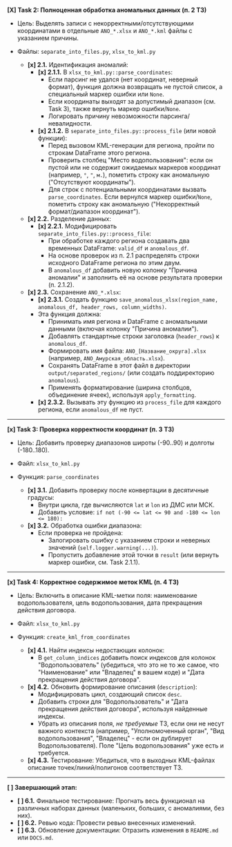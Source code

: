 **[X] Task 2: Полноценная обработка аномальных данных (п. 2 ТЗ)**

* Цель: Выделять записи с некорректными/отсутствующими координатами в отдельные `ANO_*.xlsx` и `ANO_*.kml` файлы с указанием причины.
* Файлы: `separate_into_files.py`, `xlsx_to_kml.py`

  * **[x] 2.1.** Идентификация аномалий:
    * **[x] 2.1.1.** В `xlsx_to_kml.py::parse_coordinates`:
      * Если парсинг не удался (нет координат, неверный формат), функция должна возвращать не пустой список, а специальный маркер ошибки или `None`.
      * Если координаты выходят за допустимый диапазон (см. Task 3), также вернуть маркер ошибки/`None`.
      * Логировать причину невозможности парсинга/невалидности.
    * **[x] 2.1.2.** В `separate_into_files.py::process_file` (или новой функции):
      * Перед вызовом KML-генерации для региона, пройти по строкам DataFrame этого региона.
      * Проверить столбец "Место водопользования": если он пустой или не содержит ожидаемых маркеров координат (например, `°`, `"`, `м.`), пометить строку как аномальную ("Отсутствуют координаты").
      * Для строк с потенциальными координатами вызвать `parse_coordinates`. Если вернулся маркер ошибки/`None`, пометить строку как аномальную ("Некорректный формат/диапазон координат").
  * **[x] 2.2.** Разделение данных:
    * **[x] 2.2.1.** Модифицировать `separate_into_files.py::process_file`:
      * При обработке каждого региона создавать два временных DataFrame: `valid_df` и `anomalous_df`.
      * На основе проверок из п. 2.1 распределять строки исходного DataFrame региона по этим двум.
      * В `anomalous_df` добавить новую колонку "Причина аномалии" и заполнить её на основе результата проверки (п. 2.1.2).
  * **[x] 2.3.** Сохранение `ANO_*.xlsx`:
    * **[x] 2.3.1.** Создать функцию `save_anomalous_xlsx(region_name, anomalous_df, header_rows, column_widths)`.
    * Эта функция должна:
      * Принимать имя региона и DataFrame с аномальными данными (включая колонку "Причина аномалии").
      * Добавлять стандартные строки заголовка (`header_rows`) к `anomalous_df`.
      * Формировать имя файла: `ANO_[Название_округа].xlsx` (например, `ANO_Амурская_область.xlsx`).
      * Сохранять DataFrame в этот файл в директории `output/separated_regions/` (или создать поддиректорию `anomalous`).
      * Применять форматирование (ширина столбцов, объединение ячеек), используя `apply_formatting`.
    * **[x] 2.3.2.** Вызывать эту функцию из `process_file` для каждого региона, если `anomalous_df` не пуст.

---

**[x] Task 3: Проверка корректности координат (п. 3 ТЗ)**

* Цель: Добавить проверку диапазонов широты (-90..90) и долготы (-180..180).
* Файл: `xlsx_to_kml.py`
* Функция: `parse_coordinates`

  * **[x] 3.1.** Добавить проверку после конвертации в десятичные градусы:
    * Внутри цикла, где вычисляются `lat` и `lon` из ДМС или МСК.
    * Добавить условие: `if not (-90 <= lat <= 90 and -180 <= lon <= 180):`
  * **[x] 3.2.** Обработка ошибки диапазона:
    * Если проверка не пройдена:
      * Залогировать ошибку с указанием строки и неверных значений (`self.logger.warning(...)`).
      * Пропустить добавление этой точки в `result` (или вернуть маркер ошибки, см. Task 2.1.1).

---

**[x] Task 4: Корректное содержимое меток KML (п. 4 ТЗ)**

* Цель: Включить в описание KML-метки поля: наименование водопользователя, цель водопользования, дата прекращения действия договора.
* Файл: `xlsx_to_kml.py`
* Функция: `create_kml_from_coordinates`

  * **[x] 4.1.** Найти индексы недостающих колонок:
    * В `get_column_indices` добавить поиск индексов для колонок "Водопользователь" (убедиться, что это не то же самое, что "Наименование" или "Владелец" в вашем коде) и "Дата прекращения действия договора".
  * **[x] 4.2.** Обновить формирование описания (`description`):
    * Модифицировать цикл, создающий список `desc`.
    * Добавить строки для "Водопользователь" и "Дата прекращения действия договора", используя найденные индексы.
    * Убрать из описания поля, *не требуемые* ТЗ, если они не несут важного контекста (например, "Уполномоченный орган", "Вид водопользования", "Владелец" - если он дублирует Водопользователя). Поле "Цель водопользования" уже есть и требуется.
  * **[x] 4.3.** Тестирование: Убедиться, что в выходных KML-файлах описание точек/линий/полигонов соответствует ТЗ.

---

**[ ] Завершающий этап:**

* **[ ] 6.1.** Финальное тестирование: Прогнать весь функционал на различных наборах данных (маленьких, больших, с аномалиями, без них).
* **[ ] 6.2.** Ревью кода: Провести ревью внесенных изменений.
* **[ ] 6.3.** Обновление документации: Отразить изменения в `README.md` или `DOCS.md`.
